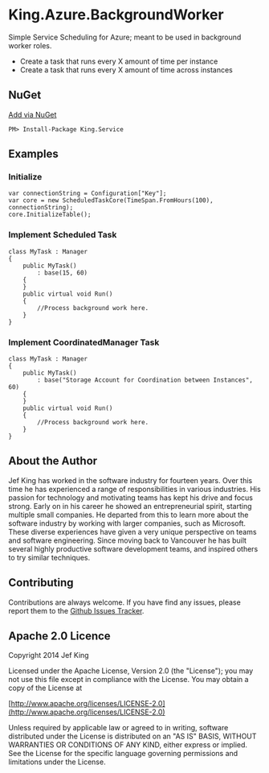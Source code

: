 King.Azure.BackgroundWorker
============

Simple Service Scheduling for Azure; meant to be used in background worker roles.
- Create a task that runs every X amount of time per instance
- Create a task that runs every X amount of time across instances

## NuGet
[Add via NuGet](https://www.nuget.org/packages/King.Service)
```
PM> Install-Package King.Service
```
## Examples
### Initialize
```
var connectionString = Configuration["Key"];
var core = new ScheduledTaskCore(TimeSpan.FromHours(100), connectionString);
core.InitializeTable();
```
### Implement Scheduled Task
```
class MyTask : Manager
{
	public MyTask()
		: base(15, 60)
	{
	}
	public virtual void Run()
	{
		//Process background work here.
	}
}
```
### Implement CoordinatedManager Task
```
class MyTask : Manager
{
	public MyTask()
		: base("Storage Account for Coordination between Instances", 60)
	{
	}
	public virtual void Run()
	{
		//Process background work here.
	}
}
```
## About the Author

Jef King has worked in the software industry for fourteen years. Over this time he has experienced a range of responsibilities in various industries. His passion for technology and motivating teams has kept his drive and focus strong. Early on in his career he showed an entrepreneurial spirit, starting multiple small companies. He departed from this to learn more about the software industry by working with larger companies, such as Microsoft. These diverse experiences have given a very unique perspective on teams and software engineering. Since moving back to Vancouver he has built several highly productive software development teams, and inspired others to try similar techniques.

## Contributing

Contributions are always welcome. If you have find any issues, please report them to the [Github Issues Tracker](https://github.com/jefkingabc/King.Service/issues?sort=created&direction=desc&state=open).

## Apache 2.0 Licence

Copyright 2014 Jef King

Licensed under the Apache License, Version 2.0 (the "License"); you may not use this file except in compliance with the License. You may obtain a copy of the License at

[http://www.apache.org/licenses/LICENSE-2.0](http://www.apache.org/licenses/LICENSE-2.0)

Unless required by applicable law or agreed to in writing, software distributed under the License is distributed on an "AS IS" BASIS, WITHOUT WARRANTIES OR CONDITIONS OF ANY KIND, either express or implied. See the License for the specific language governing permissions and limitations under the License.